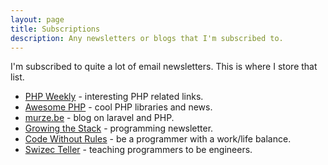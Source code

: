 ```yaml
---
layout: page
title: Subscriptions
description: Any newsletters or blogs that I'm subscribed to.
---
```


I'm subscribed to quite a lot of email newsletters. This is where I store that list.

- [PHP Weekly](http://www.phpweekly.com/) - interesting PHP related links.
- [Awesome PHP](https://php.libhunt.com/) - cool PHP libraries and news.
- [murze.be](https://murze.be/) - blog on laravel and PHP.
- [Growing the Stack](https://www.getrevue.co/profile/growingthestack) - programming newsletter.
- [Code Without Rules](https://codewithoutrules.com/) - be a programmer with a work/life balance.
- [Swizec Teller](https://swizec.com/blog/) - teaching programmers to be engineers.
